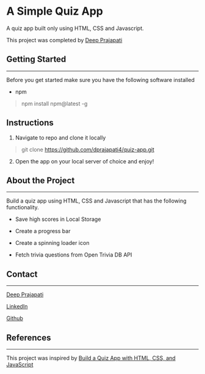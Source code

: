 # A Simple Quiz App
A quiz app built only using HTML, CSS and Javascript.

This project was completed by [Deep Prajapati](https://www.linkedin.com/in/deepprajapati)

## **Getting Started**
***

Before you get started make sure you have the following software installed

- npm
>  npm install npm@latest -g

## Instructions
1. Navigate to repo and clone it locally
>git clone  https://github.com/dprajapati4/quiz-app.git


2. Open the app on your local server of choice and enjoy!

## **About the Project**
***

Build a quiz app using HTML, CSS and Javascript that has the following functionality.

- Save high scores in Local Storage

- Create a progress bar

- Create a spinning loader icon

- Fetch trivia questions from Open Trivia DB API


## **Contact**
***
[Deep Prajapati](mailto:dprajap2@gmail.com?subject=[GitHub]%20ParksnRec%20Gif%20Generator)

[LinkedIn](https://www.linkedin.com/in/deepprajapati)

[Github](https://github.com/dprajapati4/)

## **References**
***

This project was inspired by [Build a Quiz App with HTML, CSS, and JavaScript](https://www.udemy.com/course/build-a-quiz-app-with-html-css-and-javascript/)

